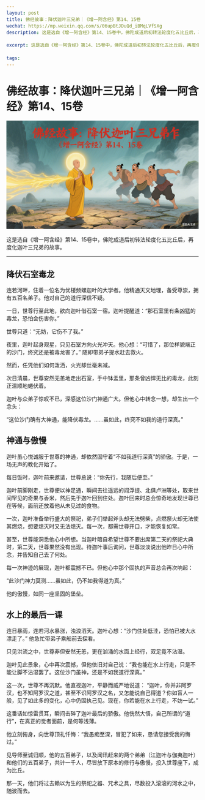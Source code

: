 ```yaml
---
layout: post
title: 佛经故事：降伏迦叶三兄弟｜《增一阿含经》第14、15卷
wechat: https://mp.weixin.qq.com/s/06upBtJDuQd_iBMqLVfSXg
description: 这是选自《增一阿含经》第14、15卷中，佛陀成道后初转法轮度化五比丘后，再度化迦叶三兄弟的故事。

excerpt: 这是选自《增一阿含经》第14、15卷中，佛陀成道后初转法轮度化五比丘后，再度化迦叶三兄弟的故事。

tags:
---
```


# 佛经故事：降伏迦叶三兄弟｜《增一阿含经》第14、15卷

![](../images/2025-07-11-22-43-36.png)

这是选自《增一阿含经》第14、15卷中，佛陀成道后初转法轮度化五比丘后，再度化迦叶三兄弟的故事。

---

## 降伏石室毒龙

连若河畔，住着一位名为优楼频螺迦叶的大学者。他精通天文地理，备受尊崇，拥有五百名弟子。他对自己的道行深信不疑。

一日，世尊行至此地，欲向迦叶借石室一宿。迦叶提醒道：“那石室里有条凶猛的毒龙，恐怕会伤害你。”

世尊只道：“无妨，它伤不了我。”

夜里，迦叶起身观星，只见石室方向火光冲天。他心想：“可惜了，那位样貌端正的沙门，终究还是被毒龙害了。” 随即带弟子提水赶去救火。

然而，任凭他们如何泼洒，火光却丝毫未减。

次日清晨，世尊安然无恙地走出石室，手中钵盂里，那条曾凶悍无比的毒龙，此刻正温顺地蜷伏着。

迦叶与众弟子惊叹不已，深感这位沙门神通广大。但他心中转念一想，却生出一个念头：

“这位沙门确有大神通，能降伏毒龙。……虽如此，终究不如我的道行深真。”

## 神通与傲慢

迦叶虽心悦诚服于世尊的神通，却依然固守着“不如我道行深真”的骄傲。于是，一场无声的教化开始了。

每日饭时，迦叶前来邀请，世尊总说：“你先行，我随后便至。”

迦叶前脚刚走，世尊便以神足通，瞬间去往遥远的阎浮提、北俱卢洲等处，取来世间罕见的奇果与香米，然后先于迦叶回到住处。迦叶回来时总会惊奇地发现世尊已在等候，面前还放着他从未见过的食物。

一次，迦叶准备举行盛大的祭祀，弟子们举起斧头却无法劈柴，点燃祭火却无法使其燃烧，想要熄灭时又无法熄灭。每一次，都需世尊开口，才能恢复如常。

甚至，世尊能洞悉他心中所想。当迦叶暗自希望世尊不要出席第二天的祭祀大典时，第二天，世尊果然没有出现。待迦叶事后询问，世尊淡淡说出他昨日心中所念，并告知自己去了何处。

每一次神迹的展现，迦叶都震撼不已。但他心中那个固执的声音总会再次响起：

“此沙门神力莫测……虽如此，仍不如我得道为真。”

他的傲慢，如同一座坚固的堡垒。

## 水上的最后一课

连日暴雨，连若河水暴涨，浊浪滔天。迦叶心想：“沙门住处低洼，恐怕已被大水漂走了。” 他急忙带弟子乘船前去探看。

只见洪流之中，世尊非但安然无恙，更在汹涌的水面上经行，双足竟不沾湿。

迦叶见此景象，心中再次震撼，但他依旧对自己说：“我也能在水上行走，只是不能让脚不沾湿罢了。这位沙门虽神，还是不如我道行深真。”

这一次，世尊不再沉默。他直视迦叶，平静而威严地说道：
“迦叶，你并非阿罗汉，也不知阿罗汉之道，甚至不识阿罗汉之名，又怎能说自己得道？你如盲人一般，见了如此多的变化，心中仍固执己见。现在，你若能在水上行走，不妨一试。”

这番话如惊雷贯耳，瞬间击碎了迦叶最后的骄傲。他恍然大悟，自己所谓的“道行”，在真正的觉者面前，是何等浅薄。

他立刻俯身，向世尊顶礼忏悔：“我愚痴至深，冒犯了如来，恳请您接受我的悔过。”

见导师至诚归顺，他的五百弟子，以及闻讯赶来的两个弟弟（江迦叶与伽夷迦叶）和他们的五百弟子，共计一千人，尽皆放下原本的修行与傲慢，投入世尊座下，成为比丘。

那一天，他们将过去赖以为生的祭祀之器、咒术之具，尽数投入滚滚的河水之中，随波而去。


